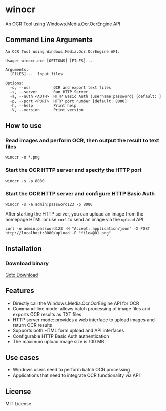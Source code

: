 # winocr

An OCR Tool using Windows.Media.Ocr.OcrEngine API

## Command Line Arguments

```
An OCR Tool using Windows.Media.Ocr.OcrEngine API.

Usage: winocr.exe [OPTIONS] [FILES]...

Arguments:
  [FILES]...  Input files

Options:
  -o, --ocr          OCR and export text files
  -s, --server       Run HTTP Server
  -a, --auth <AUTH>  HTTP Basic Auth (username:password) [default: ]
  -p, --port <PORT>  HTTP port number [default: 8000]
  -h, --help         Print help
  -V, --version      Print version
```

## How to use

### Read images and perform OCR, then output the result to text files

```
winocr -o *.png
```

### Start the OCR HTTP server and specify the HTTP port

```
winocr -s -p 8080
```

### Start the OCR HTTP server and configure HTTP Basic Auth

```
winocr -s -a admin:password123 -p 8080
```

After starting the HTTP server, you can upload an image from the homepage HTML or use `curl` to send an image via the `upload` API

```
curl -u admin:password123 -H "Accept: application/json" -X POST http://localhost:8080/upload -F "file=@01.png"
```

## Installation

### Download binary

[Goto Download](https://github.com/riddleling/winocr/releases)


## Features

- Directly call the Windows.Media.Ocr.OcrEngine API for OCR
- Command-line mode: allows batch processing of image files and exports OCR results as TXT files
- HTTP server mode: provides a web interface to upload images and return OCR results
- Supports both HTML form upload and API interfaces
- Configurable HTTP Basic Auth authentication
- The maximum upload image size is 100 MB


## Use cases

- Windows users need to perform batch OCR processing
- Applications that need to integrate OCR functionality via API


## License

MIT License


